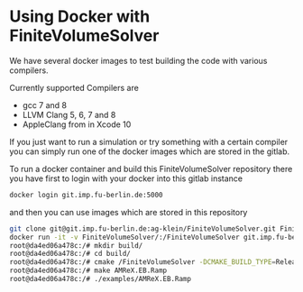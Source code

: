 # Using Docker with FiniteVolumeSolver

We have several docker images to test building the code  with various compilers.

Currently supported Compilers are 

  * gcc 7 and 8
  * LLVM Clang 5, 6, 7 and 8
  * AppleClang from in Xcode 10

If you just want to run a simulation or try something with a certain compiler you can simply run 
one of the docker images which are stored in the gitlab. 

To run a docker container and build this FiniteVolumeSolver repository there you have first to 
login with your docker into this gitlab instance

```bash 
docker login git.imp.fu-berlin.de:5000
```

and then you can use images which are stored in this repository

```bash
git clone git@git.imp.fu-berlin.de:ag-klein/FiniteVolumeSolver.git FiniteVolumeSolver/
docker run -it -v FiniteVolumeSolver/:/FiniteVolumeSolver git.imp.fu-berlin.de:5000/ag-klein/finitevolumesolver/amrex:2_clang5
root@da4ed06a478c:/# mkdir build/
root@da4ed06a478c:/# cd build/
root@da4ed06a478c:/# cmake /FiniteVolumeSolver -DCMAKE_BUILD_TYPE=Release
root@da4ed06a478c:/# make AMReX.EB.Ramp
root@da4ed06a478c:/# ./examples/AMReX.EB.Ramp
```
